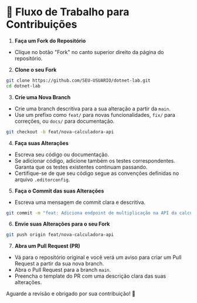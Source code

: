 # 🚀 Fluxo de Trabalho para Contribuições

1. **Faça um Fork do Repositório**

- Clique no botão "Fork" no canto superior direito da página do repositório.

2. **Clone o seu Fork**

```bash
git clone https://github.com/SEU-USUARIO/dotnet-lab.git
cd dotnet-lab
```

3. **Crie uma Nova Branch**

- Crie uma branch descritiva para a sua alteração a partir da `main`.
- Use um prefixo como `feat/` para novas funcionalidades, `fix/` para correções, ou `docs/` para documentação.

```bash
git checkout -b feat/nova-calculadora-api
```

4. **Faça suas Alterações**

- Escreva seu código ou documentação.
- Se adicionar código, adicione também os testes correspondentes. Garanta que os testes existentes continuam passando.
- Certifique-se de que seu código segue as convenções definidas no arquivo `.editorconfig`.

5. **Faça o Commit das suas Alterações**

- Escreva uma mensagem de commit clara e descritiva.

 ```bash
 git commit -m "feat: Adiciona endpoint de multiplicação na API da calculadora"
```

6. **Envie suas Alterações para o seu Fork**

```bash
git push origin feat/nova-calculadora-api
```

7. **Abra um Pull Request (PR)**

- Vá para o repositório original e você verá um aviso para criar um Pull Request a partir da sua nova branch.
- Abra o Pull Request para a branch `main`.
- Preencha o template do PR com uma descrição clara das suas alterações.

Aguarde a revisão e obrigado por sua contribuição! 💙
